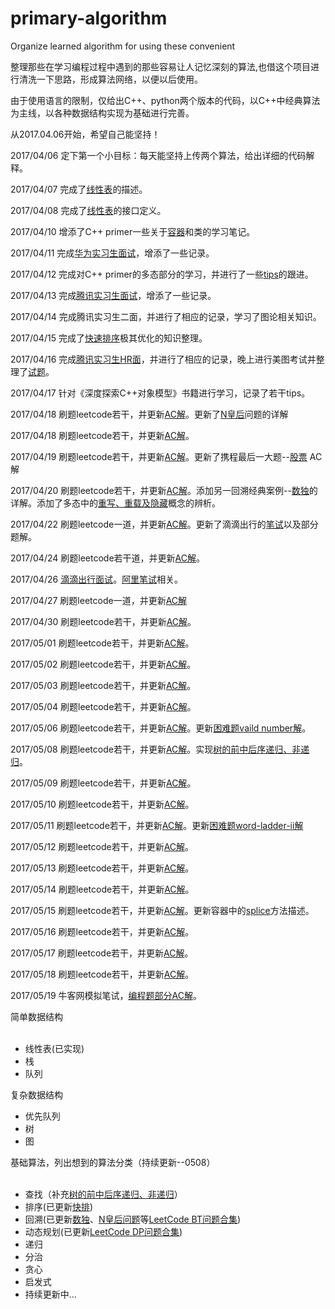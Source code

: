 # primary-algorithm
<p>Organize learned algorithm for using these convenient</p>
<p>整理那些在学习编程过程中遇到的那些容易让人记忆深刻的算法,也借这个项目进行清洗一下思路，形成算法网络，以便以后使用。</p>
<p>由于使用语言的限制，仅给出C++、python两个版本的代码，以C++中经典算法为主线，以各种数据结构实现为基础进行完善。</p>
<p>从2017.04.06开始，希望自己能坚持！</p>
<p>2017/04/06 定下第一个小目标：每天能坚持上传两个算法，给出详细的代码解释。</p>
<p>2017/04/07 完成了<a href=https://github.com/cbhust8025/primary-algorithm/tree/master/simple%20data%20structure/linear%20list>线性表</a>的描述。</p>
<p>2017/04/08 完成了<a href=https://github.com/cbhust8025/primary-algorithm/tree/master/simple%20data%20structure/linear%20list>线性表</a>的接口定义。</p>
<p>2017/04/10 增添了C++ primer一些关于<a href=https://github.com/cbhust8025/primary-algorithm/tree/master/jobs/C-%20basic%20concept/Container>容器</a>和类的学习笔记。</p>
<p>2017/04/11 完成<a href=https://github.com/cbhust8025/primary-algorithm/tree/master/jobs/Job%20interview/huawei>华为实习生面试</a>，增添了一些记录。</p>
<p>2017/04/12 完成对C++ primer的多态部分的学习，并进行了一些<a href=https://github.com/cbhust8025/primary-algorithm/tree/master/jobs/C-%20tips>tips</a>的跟进。</p>
<p>2017/04/13 完成<a href=https://github.com/cbhust8025/primary-algorithm/tree/master/jobs/Job%20interview/Tencent>腾讯实习生面试</a>，增添了一些记录。</p>
<p>2017/04/14 完成腾讯实习生二面，并进行了相应的记录，学习了图论相关知识。</p>
<p>2017/04/15 完成了<a href=https://github.com/cbhust8025/primary-algorithm/tree/master/Classical-Algorithm/quick_sort>快速排序</a>极其优化的知识整理。</p>
<p>2017/04/16 完成<a href=https://github.com/cbhust8025/primary-algorithm/tree/master/jobs/Job%20interview/Tencent>腾讯实习生HR面</a>，并进行了相应的记录，晚上进行美图考试并整理了<a href=https://github.com/cbhust8025/primary-algorithm/tree/master/jobs/Job%20interview/meitu>试题</a>。</p>
<p>2017/04/17 针对《深度探索C++对象模型》书籍进行学习，记录了若干tips。</p>
<p>2017/04/18 刷题leetcode若干，并更新<a href=https://github.com/cbhust8025/primary-algorithm/tree/master/leetcode>AC解</a>。更新了<a href= https://github.com/cbhust8025/primary-algorithm/tree/master/Classical-Algorithm/N-queen%20Problem>N皇后</a>问题的详解</p>
<p>2017/04/18 刷题leetcode若干，并更新<a href=https://github.com/cbhust8025/primary-algorithm/tree/master/leetcode>AC解</a>。</p>
<p>2017/04/19 刷题leetcode若干，并更新<a href=https://github.com/cbhust8025/primary-algorithm/tree/master/leetcode>AC解</a>。更新了携程最后一大题--<a href=https://github.com/cbhust8025/primary-algorithm/blob/newbranch/jobs/Job%20interview/xiecheng/README.md>股票</a> AC解</p>
<p>2017/04/20 刷题leetcode若干，并更新<a href=https://github.com/cbhust8025/primary-algorithm/tree/master/leetcode>AC解</a>。添加另一回溯经典案例--<a href=https://github.com/cbhust8025/primary-algorithm/tree/newbranch/Classical-Algorithm/Sudoku>数独</a>的详解。添加了多态中的<a href=https://github.com/cbhust8025/primary-algorithm/blob/newbranch/jobs/C-%20basic%20concept/polymorphic/README.md>重写、重载及隐藏</a>概念的辨析。</p>
<p>2017/04/22 刷题leetcode一道，并更新<a href=https://github.com/cbhust8025/primary-algorithm/tree/master/leetcode>AC解</a>。更新了滴滴出行的<a href=https://github.com/cbhust8025/primary-algorithm/tree/newbranch/jobs/Job%20interview/didi>笔试</a>以及部分题解。
<p>2017/04/24 刷题leetcode若干道，并更新<a href=https://github.com/cbhust8025/primary-algorithm/tree/master/leetcode>AC解</a>。
<p>2017/04/26 <a href=https://github.com/cbhust8025/primary-algorithm/blob/master/jobs/Job%20interview/didi/README.md>滴滴出行面试</a>。<a href=https://github.com/cbhust8025/primary-algorithm/tree/master/jobs/Job%20interview/ALiBaBa>阿里笔试</a>相关。</p>
<p>2017/04/27 刷题leetcode一道，并更新<a href=https://github.com/cbhust8025/primary-algorithm/tree/master/leetcode>AC解</a></p>
<p>2017/04/30 刷题leetcode若干，并更新<a href=https://github.com/cbhust8025/primary-algorithm/tree/master/leetcode>AC解</a>。</p>
<p>2017/05/01 刷题leetcode若干，并更新<a href=https://github.com/cbhust8025/primary-algorithm/tree/master/leetcode>AC解</a>。</p>
<p>2017/05/02 刷题leetcode若干，并更新<a href=https://github.com/cbhust8025/primary-algorithm/tree/master/leetcode>AC解</a>。</p>
<p>2017/05/03 刷题leetcode若干，并更新<a href=https://github.com/cbhust8025/primary-algorithm/tree/master/leetcode>AC解</a>。</p>
<p>2017/05/04 刷题leetcode若干，并更新<a href=https://github.com/cbhust8025/primary-algorithm/tree/master/leetcode>AC解</a>。</p>
<p>2017/05/06 刷题leetcode若干，并更新<a href=https://github.com/cbhust8025/primary-algorithm/tree/master/leetcode>AC解</a>。更新<a href=https://github.com/cbhust8025/primary-algorithm/blob/master/LeetCode/ValuableHP/65_Valid%20Number.md>困难题vaild number解</a>。</p>
<p>2017/05/08 刷题leetcode若干，并更新<a href=https://github.com/cbhust8025/primary-algorithm/tree/master/leetcode>AC解</a>。实现<a href=https://github.com/cbhust8025/primary-algorithm/blob/master/LeetCode/C-%20project/TreeHelper.md>树的前中后序递归、非递归</a>。</p>
<p>2017/05/09 刷题leetcode若干，并更新<a href=https://github.com/cbhust8025/primary-algorithm/tree/master/leetcode>AC解</a>。</p>
<p>2017/05/10 刷题leetcode若干，并更新<a href=https://github.com/cbhust8025/primary-algorithm/tree/master/leetcode>AC解</a>。</p>
<p>2017/05/11 刷题leetcode若干，并更新<a href=https://github.com/cbhust8025/primary-algorithm/tree/master/leetcode>AC解</a>。更新<a href=https://github.com/cbhust8025/primary-algorithm/blob/master/LeetCode/ValuableHP/126_WordLadderII.md>困难题word-ladder-ii解</a></p>
<p>2017/05/12 刷题leetcode若干，并更新<a href=https://github.com/cbhust8025/primary-algorithm/tree/master/leetcode>AC解</a>。</p>
<p>2017/05/13 刷题leetcode若干，并更新<a href=https://github.com/cbhust8025/primary-algorithm/tree/master/leetcode>AC解</a>。</p>
<p>2017/05/14 刷题leetcode若干，并更新<a href=https://github.com/cbhust8025/primary-algorithm/tree/master/leetcode>AC解</a>。</p>
<p>2017/05/15 刷题leetcode若干，并更新<a href=https://github.com/cbhust8025/primary-algorithm/tree/master/leetcode>AC解</a>。更新容器中的<a href=https://github.com/cbhust8025/primary-algorithm/tree/master/jobs/C-%20basic%20concept>splice</a>方法描述。</p>
<p>2017/05/16 刷题leetcode若干，并更新<a href=https://github.com/cbhust8025/primary-algorithm/tree/master/leetcode>AC解</a>。</p>
<p>2017/05/17 刷题leetcode若干，并更新<a href=https://github.com/cbhust8025/primary-algorithm/tree/master/leetcode>AC解</a>。</p>
<p>2017/05/18 刷题leetcode若干，并更新<a href=https://github.com/cbhust8025/primary-algorithm/tree/master/leetcode>AC解</a>。</p>
<p>2017/05/19 牛客网模拟笔试，<a href=https://github.com/cbhust8025/primary-algorithm/blob/master/jobs/Job%20interview/NiuKe/README.md>编程题部分AC解</a>。</p>
<p>简单数据结构
    <ul>
        <li>线性表(已实现)</li>
        <li>栈</li>
        <li>队列</li>
    </ul>
</p>
<p>复杂数据结构
    <ul>
    <li>优先队列</li>
    <li>树</li>
    <li>图</li>
    </ul>
</p>
<p>基础算法，列出想到的算法分类（持续更新--0508）
    <ul>
        <li>查找（补充<a href=https://github.com/cbhust8025/primary-algorithm/blob/master/LeetCode/C-%20project/TreeHelper.md>树的前中后序递归、非递归</a>）</li>
        <li>排序(已更新<a href=https://github.com/cbhust8025/primary-algorithm/tree/master/Classical-Algorithm/quick_sort>快排</a>)</li>         <li>回溯(已更新<a href=https://github.com/cbhust8025/primary-algorithm/tree/master/Classical-Algorithm/Sudoku>数独</a>、<a href=https://github.com/cbhust8025/primary-algorithm/tree/master/Classical-Algorithm/N-queen%20Problem>N皇后问题</a>等<a href=https://github.com/cbhust8025/primary-algorithm/blob/master/LeetCode/C-%20project/BackTrackingHelper.md>LeetCode BT问题合集</a>)</li>
        <li>动态规划(已更新<a href=https://github.com/cbhust8025/primary-algorithm/blob/master/LeetCode/C-%20project/DynamicProgrammingHelper.md>LeetCode DP问题合集</a>)</li>
        <li>递归</li>
        <li>分治</li>
        <li>贪心</li>
        <li>启发式</li>
        <li>持续更新中...</li>
    </ul>
</p>

